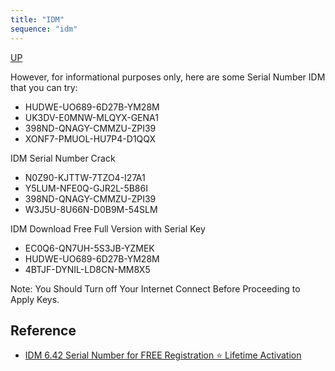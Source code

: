 ```yaml
---
title: "IDM"
sequence: "idm"
---
```


[UP](/windows/windows-index.html)

However, for informational purposes only, here are some Serial Number IDM that you can try:

- HUDWE-UO689-6D27B-YM28M
- UK3DV-E0MNW-MLQYX-GENA1
- 398ND-QNAGY-CMMZU-ZPI39
- XONF7-PMUOL-HU7P4-D1QQX

IDM Serial Number Crack

- N0Z90-KJTTW-7TZO4-I27A1
- Y5LUM-NFE0Q-GJR2L-5B86I
- 398ND-QNAGY-CMMZU-ZPI39
- W3J5U-8U66N-D0B9M-54SLM

IDM Download Free Full Version with Serial Key

- EC0Q6-QN7UH-5S3JB-YZMEK
- HUDWE-UO689-6D27B-YM28M
- 4BTJF-DYNIL-LD8CN-MM8X5

Note: You Should Turn off Your Internet Connect Before Proceeding to Apply Keys.

## Reference

- [IDM 6.42 Serial Number for FREE Registration ⭐ Lifetime Activation](https://www.linkedin.com/pulse/idm-serial-number-idmlover-com-jk2jc/)

